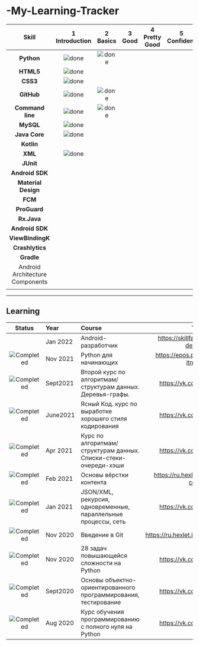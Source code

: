 # -My-Learning-Tracker
[done]: https://user-images.githubusercontent.com/29199184/32275438-8385f5c0-bf0b-11e7-9406-42265f71e2bd.png "Done"

|               Skill              | 1<br>Introduction | 2<br>Basics   | 3<br>Good     | 4<br>Pretty Good | 5<br>Confident | 6<br>Awesome    |
|:--------------------------------:|:-----------------:|:-------------:|:-------------:|:----------------:|:--------------:|:---------------:|
|**Python**                        | ![done][done]     | ![done][done] |               |                  |                |                 |
|**HTML5**                         | ![done][done]     |               |               |                  |                |                 |
|**CSS3**                          | ![done][done]     |               |               |                  |                |                 |
|**GitHub**                        | ![done][done]     | ![done][done] |               |                  |                |                 |
|**Command line**                  | ![done][done]     | ![done][done] |               |                  |                |                 |
|**MySQL**                         | ![done][done]     |               |               |                  |                |                 |
|**Java Core**                     | ![done][done]     |               |               |                  |                |                 |
|**Kotlin**                        |                   |               |               |                  |                |                 |
|**XML**                           | ![done][done]     |               |               |                  |                |                 |
|**JUnit**                         |                   |               |               |                  |                |                 |
|**Android SDK**                   |                   |               |               |                  |                |                 |
|**Material Design**               |                   |               |               |                  |                |                 |
|**FCM**                           |                   |               |               |                  |                |                 |
|**ProGuard**                      |                   |               |               |                  |                |                 |
|**Rx.Java**                       |                   |               |               |                  |                |                 |
|**Android SDK**                   |                   |               |               |                  |                |                 |
|**ViewBindingK**                  |                   |               |               |                  |                |                 |
|**Crashlytics**                   |                   |               |               |                  |                |                 |
|**Gradle**                        |                   |               |               |                  |                |                 |
| Android Architecture Components  |                   |               |               |                  |                |                 |
|                                  |                   |               |               |                  |                |                 |

----
## Learning
[Completed]: https://user-images.githubusercontent.com/29199184/32275438-8385f5c0-bf0b-11e7-9406-42265f71e2bd.png "Completed"

|            Status           |   Year   | Course                                                          |                Tutor                        |
|:---------------------------:|:---------|:----------------------------------------------------------------|:-------------------------------------------:|
|                             | Jan 2022 | Android-разработчик                                             | https://skillfactory.ru/python-developer    |
| ![Completed][Completed]     | Nov 2021 | Python для начинающих                                           | https://epos.permkrai.ru/perm-itnetwork     |
| ![Completed][Completed]     | Sept2021 | Второй курс по алгоритмам/структурам данных. Деревья-графы.     | https://vk.com/lambda_brain                 |
| ![Completed][Completed]     | June2021 | Ясный Код. курс по выработке хорошего стиля кодирования         | https://vk.com/lambda_brain                 |
| ![Completed][Completed]     | Apr 2021 | Курс по алгоритмам/структурам данных. Списки-стеки-очереди-хэши | https://vk.com/lambda_brain                 |
| ![Completed][Completed]     | Feb 2021 | Основы вёрстки контента                                         | https://ru.hexlet.io/courses/css-content    |
| ![Completed][Completed]     | Jan 2021 | JSON/XML, рекурсия, одновременные, параллельные процессы, сеть  | https://vk.com/lambda_brain                 |
| ![Completed][Completed]     | Nov 2020 | Введение в Git                                                  | https://ru.hexlet.io/courses/intro_to_git   |
| ![Completed][Completed]     | Nov 2020 | 28 задач повышающейся сложности на Python                       | https://vk.com/lambda_brain                 |
| ![Completed][Completed]     | Sept2020 | Основы объектно-ориентированного программирования, тестирование | https://vk.com/lambda_brain                 |
| ![Completed][Completed]     | Aug 2020 | Курс обучения программированию с полного нуля на Python         | https://vk.com/lambda_brain                 |
